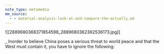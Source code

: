 ```yaml
---
note_type: metamedia
mm_source:
  - - material-analysis-look-at-and-compare-the-actually.md
---
```


![[2889680368371854598_2889680362382536173.jpg]]

_ Inorder to believe China poses a
serious threat to world peace and that
the West must contain it, you have to
ignore the following:

